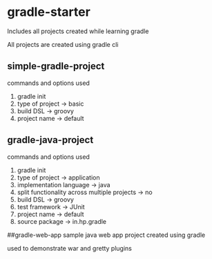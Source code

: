 # gradle-starter
Includes all projects created while learning gradle

All projects are created using gradle cli

## simple-gradle-project
commands and options used
1. gradle init
2. type of project -> basic
3. build DSL -> groovy
4. project name -> default

## gradle-java-project
commands and options used
1. gradle init
2. type of project -> application
3. implementation language -> java 
4. split functionality across multiple projects -> no
5. build DSL -> groovy
6. test framework -> JUnit
7. project name -> default
8. source package -> in.hp.gradle

##gradle-web-app
sample java web app project created using gradle

used to demonstrate war and gretty plugins